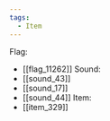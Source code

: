 ```yaml
---
tags:
  - Item
---
```

Flag:
- [[flag_11262]]
Sound:
- [[sound_43]]
- [[sound_17]]
- [[sound_44]]
Item:
- [[item_329]]
